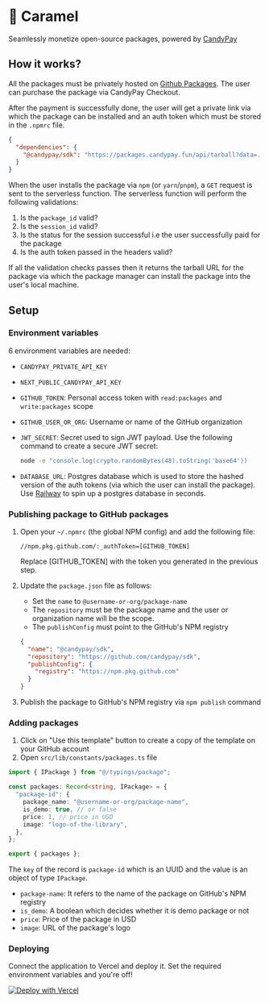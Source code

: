 # 🍮 Caramel

Seamlessly monetize open-source packages, powered by [CandyPay](https://candypay.fun)

## How it works?

All the packages must be privately hosted on [Github Packages](https://github.com/features/packages). The user can purchase the package via CandyPay Checkout.

After the payment is successfully done, the user will get a private link via which the package can be installed and an auth token which must be stored in the `.npmrc` file.

```json
{
  "dependencies": {
    "@candypay/sdk": "https://packages.candypay.fun/api/tarball?data=..."
  }
}
```

When the user installs the package via `npm` (or `yarn`/`pnpm`), a `GET` request is sent to the serverless function. The serverless function will perform the following validations:
1. Is the `package_id` valid?
2. Is the `session_id` valid?
3. Is the status for the session successful i.e the user successfully paid for the package
4. Is the auth token passed in the headers valid?

If all the validation checks passes then it returns the tarball URL for the package via which the package manager can install the package into the user's local machine.


## Setup 

### Environment variables

6 environment variables are needed:
- `CANDYPAY_PRIVATE_API_KEY`
- `NEXT_PUBLIC_CANDYPAY_API_KEY`
- `GITHUB_TOKEN`: Personal access token with `read:packages` and `write:packages` scope
- `GITHUB_USER_OR_ORG`: Username or name of the GitHub organization
- `JWT_SECRET`: Secret used to sign JWT payload. Use the following command to create a secure JWT secret:

    ```bash
    node -e "console.log(crypto.randomBytes(48).toString('base64'))
    ```
    
- `DATABASE_URL`: Postgres database which is used to store the hashed version of the auth tokens (via which the user can install the package). Use [Railway](https://railway.app) to spin up a postgres database in seconds.

### Publishing package to GitHub packages

1. Open your `~/.npmrc` (the global NPM config) and add the following file:
    ```
    //npm.pkg.github.com/:_authToken=[GITHUB_TOKEN]
    ```
    Replace [GITHUB_TOKEN] with the token you generated in the previous step.
2. Update the `package.json` file as follows:
    - Set the `name` to `@username-or-org/package-name`
    - The `repository` must be the package name and the user or organization name will be the scope.
    - The `publishConfig` must point to the GitHub's NPM registry

    ```json
    {
      "name": "@candypay/sdk",
      "repository": "https://github.com/candypay/sdk",
      "publishConfig": {
        "registry": "https://npm.pkg.github.com"
      }
    }
    ```
3. Publish the package to GitHub's NPM registry via `npm publish` command

### Adding packages

1. Click on "Use this template" button to create a copy of the template on your GitHub account
2. Open `src/lib/constants/packages.ts` file

```ts
import { IPackage } from "@/typings/package";

const packages: Record<string, IPackage> = {
  "package-id": {
    package_name: "@username-or-org/package-name",
    is_demo: true, // or false
    price: 1, // price in USD
    image: "logo-of-the-library",
  },
};

export { packages };
```

  The `key` of the record is `package-id` which is an UUID and the value is an object of type `IPackage`.

  - `package-name`: It refers to the name of the package on GitHub's NPM registry
  - `is_demo`: A boolean which decides whether it is demo package or not
  - `price`: Price of the package in USD
  - `image`: URL of the package's logo 

### Deploying

Connect the application to Vercel and deploy it. Set the required environment variables and you're off!

[![Deploy with Vercel](https://vercel.com/button)](https://vercel.com/new/clone?repository-url=https%3A%2F%2Fgithub.com%2Fcandypay%2Fcaramel&env=CANDYPAY_PRIVATE_API_KEY,NEXT_PUBLIC_CANDYPAY_API_KEY,GITHUB_TOKEN,GITHUB_USER_OR_ORG,JWT_SECRET,DATABASE_URL)
